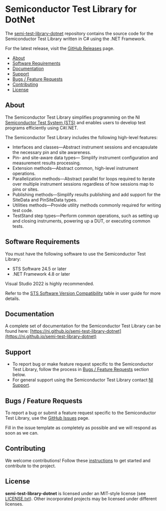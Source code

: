 # Semiconductor Test Library for DotNet

The [semi-test-library-dotnet](https://github.com/ni/semi-test-library-dotnet) repository contains the source code for the Semiconductor Test Library written in C# using the .NET Framework.

For the latest release, visit the [GitHub Releases](https://github.com/ni/semi-test-library-dotnet/releases) page.

- [About](#about)
- [Software Requirements](#software-requirements)
- [Documentation](#documentation)
- [Support](#support)
- [Bugs / Feature Requests](#bugs--feature-requests)
- [Contributing](#contributing)
- [License](#license)

## About

The Semiconductor Test Library simplifies programming on the NI [Semiconductor Test System (STS)](https://www.ni.com/sts) and enables users to develop test programs efficiently using C#/.NET.

The Semiconductor Test Library includes the following high-level features:

- Interfaces and classes—Abstract instrument sessions and encapsulate the necessary pin and site awareness.
- Pin- and site-aware data types— Simplify instrument configuration and measurement results processing.
- Extension methods—Abstract common, high-level instrument operations.
- Parallelization methods—Abstract parallel for loops required to iterate over multiple instrument sessions regardless of how sessions map to pins or sites.
- Publishing methods—Simplify results publishing and add support for the SiteData and PinSiteData types.
- Utilities methods—Provide utility methods commonly required for writing test code.
- TestStand step types—Perform common operations, such as setting up and closing instruments, powering up a DUT, or executing common tests.

## Software Requirements

You must have the following software to use the Semiconductor Test Library:

- STS Software 24.5 or later
- .NET Framework 4.8 or later

Visual Studio 2022 is highly recommended.

Refer to the [STS Software Version Compatibility](docs/UserGuide/Overview.md#sts-software-version-compatibility) table in user guide for more details.

## Documentation

A complete set of documentation for the Semiconductor Test Library can be found here: [https://ni.github.io/semi-test-library-dotnet](https://ni.github.io/semi-test-library-dotnet)

## Support

- To report bug or make feature request specific to the Semiconductor Test Library, follow the process in [Bugs / Feature Requests](#bugs--feature-requests) section below.
- For general support using the Semiconductor Test Library contact [NI Support](https://ni.com/ask).

## Bugs / Feature Requests

To report a bug or submit a feature request specific to the Semiconductor Test Library, use the [GitHub Issues](https://github.com/ni/semi-test-library-dotnet/issues) page.

Fill in the issue template as completely as possible and we will respond as soon as we can.

## Contributing

We welcome contributions! Follow these [instructions](CONTRIBUTING.md) to get started and contribute to the project.

## License

**semi-test-library-dotnet** is licensed under an MIT-style license (see [LICENSE.txt](LICENSE.txt)). Other incorporated projects may be licensed under different licenses.
